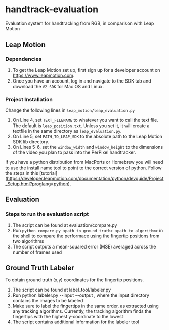 # handtrack-evaluation
Evaluation system for handtracking from RGB, in comparison with Leap Motion

## Leap Motion
### Dependencies
1. To get the Leap Motion set up, first sign up for a developer account on https://www.leapmotion.com.
2. Once you have an account, log in and navigate to the SDK tab and download the `V2 SDK` for Mac OS and Linux.

### Project Installation
Change the following lines in `leap_motion/leap_evaluation.py`

1. On Line 4, set `TEXT_FILENAME` to whatever you want to call the text file. The default is `leap_position.txt`. Unless you set it, it will create a textfile in the same directory as `leap_evaluation.py`.
2. On Line 5, set `PATH_TO_LEAP_SDK` to the absolute path to the Leap Motion SDK lib directory.
3. On Lines 5-6, set the `window_width` and `window_height` to the dimensions of the video you plan to pass into the PerPixel handtracker.

If you have a python distribution from MacPorts or Homebrew you will need to use the install name tool to point to the correct version of python. Follow the steps in this [tutorial] (https://developer.leapmotion.com/documentation/python/devguide/Project_Setup.html?proglang=python).

## Evaluation 
### Steps to run the evaluation script

1. The script can be found at evaluation/compare.py
2. Run `python compare.py <path to ground truth> <path to algorithm>` in the shell to compare the performace using the fingertip positions from two algorithms
3. The script outputs a mean-squared error (MSE) averaged across the number of frames used

## Ground Truth Labeler

To obtain ground truth (x,y) coordinates for the fingertip positions. 

1. The script can be found at label_tool/labeler.py
2. Run python labeler.py --input <InputDir> --output <OutputDir>, where the input directory contains the images to be labeled
3. Make sure to label the fingertips in the same order, as extracted using any tracking algorithms. Currently, the tracking algorithm finds the fingertips with the highest y-coordinate to the lowest
4. The script contains additional information for the labeler tool

